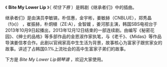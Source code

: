 

《 **Bite My Lower Lip** 》（ _咬住下唇_ ）是韩剧《继承者们》中的插曲。

  

继承者们》是由演员李敏镐，朴信惠，金宇彬，姜敏赫（CNBLUE），郑秀晶（f(x)） ，崔振赫，朴炯植（ZE:A），金智媛
，姜河那主演，韩国SBS电视台于2013年10月9日起播出，2013年12月12日结束的一部连续剧。由编写《秘密花园》、《绅士的品格》等多部作品的金恩淑作家执笔，与《老千》、《Midas》等作品导演姜信孝合作。此剧以官阀家高中生生活为背景，故事核心为富家子跟贫家女的故事。讲述了占韩国0.1%上流社会的高中生富家子弟们的故事。

  

下方是 _Bite My Lower Lip钢琴谱_ ，欢迎大家使用。

